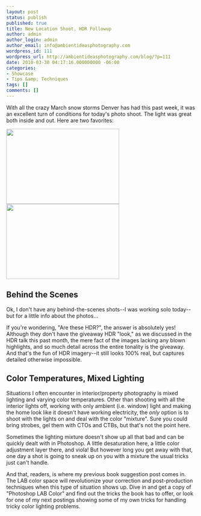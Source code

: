 ```yaml
---
layout: post
status: publish
published: true
title: New Location Shoot, HDR Followup
author: admin
author_login: admin
author_email: info@ambientideasphotography.com
wordpress_id: 111
wordpress_url: http://ambientideasphotography.com/blog/?p=111
date: 2010-03-30 04:17:16.000000000 -06:00
categories:
- Showcase
- Tips &amp; Techniques
tags: []
comments: []
---
```

With all the crazy March snow storms Denver has had this past week, it was an excellent turn of conditions for today's photo shoot. The light was great both inside and out. Here are two favorites:

<img class="aligncenter size-medium wp-image-112" title="Dining Room" src="http://ambientideasphotography.com/blog/wp-content/uploads/2010/03/10-300x199.jpg" alt="" width="300" height="199" />

<img class="aligncenter size-medium wp-image-113" title="Kitchen" src="http://ambientideasphotography.com/blog/wp-content/uploads/2010/03/12-300x199.jpg" alt="" width="300" height="199" />

<h2>Behind the Scenes</h2>
Ok, I don't have any behind-the-scenes shots--I was working solo today--but for a little info about the photos...

If you're wondering, "Are these HDR?", the answer is absolutely yes! Although they don't have the giveaway HDR "look," as we discussed in the HDR talk this past month, the mere fact of the images lacking any blown highlights, and so much detail across the entire tonality is the giveaway. And that's the fun of HDR imagery--it still looks 100% real, but captures detailed otherwise impossible.

<h2>Color Temperatures, Mixed Lighting</h2>
Situations I often encounter in interior/property photography is mixed lighting and varying color temperatures. Other than shooting with all the interior lights off, working with only ambient (i.e. window) light and making the home look like it doesn't have working electricity, the <em>only</em> option is to shoot with the lights on and deal with the color "mixture". Sure you could bring strobes, gel them with CTOs and CTBs, but that's not the point here.

Sometimes the lighting mixture doesn't show up all that bad and can be quickly dealt with in Photoshop. A little desaturation here, a little color adjustment layer there, and viola! But however long you get away with that, one day a shot is going to sneak up on you with a mixture the usual tricks just can't handle.

And that, readers, is where my previous book suggestion post comes in. The LAB color space will revolutionize your correction and post-production techniques when this type of situation shows up. Dive in and get a copy of "Photoshop LAB Color" and find out the tricks the book has to offer, or look for one of my next postings showing some of my own tricks for handling tricky color lighting problems.
